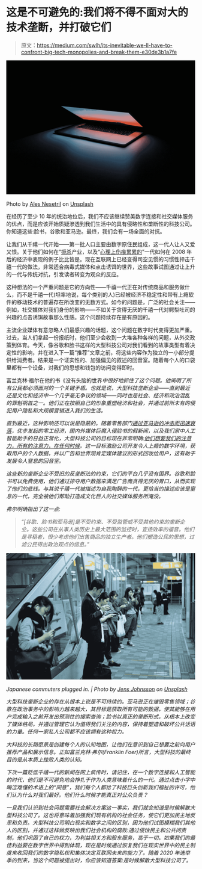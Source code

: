# 这是不可避免的:我们将不得不面对大的技术垄断，并打破它们

> 原文：<https://medium.com/swlh/its-inevitable-we-ll-have-to-confront-big-tech-monopolies-and-break-them-e30de3b1a7fe>

![](img/83d2b88e0d458f6760641f4548eee55e.png)

Photo by [Ales Nesetril](https://unsplash.com/photos/Im7lZjxeLhg?utm_source=unsplash&utm_medium=referral&utm_content=creditCopyText) on [Unsplash](https://unsplash.com/search/photos/high-tech?utm_source=unsplash&utm_medium=referral&utm_content=creditCopyText)

在经历了至少 10 年的统治地位后，我们不应该继续赞美数字连接和社交媒体服务的优点，而是应该开始质疑渗透到我们生活中的具有侵略性和垄断性的科技公司。你知道这些:脸书，谷歌和亚马逊。最终，我们会有一场全面的对抗。

让我们从千禧一代开始——第一批人口主要由数字原住民组成，这一代人让人又爱又恨。关于他们如何在“[扼杀](http://www.businessinsider.com/millennials-hate-napkins-2016-3)产业，以及“[心理上伤痕累累的](http://www.businessinsider.com/millennials-are-killing-list-2017-8)”一代如何在 2008 年后的经济中表现的例子比比皆是。现在互联网上已经变得司空见惯的习惯性抨击千禧一代的做法，非常适合病毒式媒体和点击诱饵的世界，这些故事试图通过让上升的一代与传统对抗，引发读者转变为观众的反应。

这种想法的一个严重问题是它的方向性——千禧一代正在对传统商品和服务做什么，而不是千禧一代(坦率地说，每个类别的人)已经被经济不稳定性和带有上瘾软件的移动技术的普遍存在所改变的无数方式。如今的问题是，广泛的社会关注——例如，社交媒体对我们身份的影响——不如关于贪得无厌的千禧一代对鳄梨吐司的兴趣的点击诱饵故事那么性感。这个问题持续存在是有原因的。

主流企业媒体有意忽略人们最感兴趣的话题，这个问题在数字时代变得更加严重。过去，当人们拿起一份报纸时，他们至少会收到一大堆各种各样的问题，从外交政策到体育。今天，像谷歌和脸书这样的大型科技公司对我们看到的故事类型有着决定性的影响，并在进入下一篇“推荐”文章之前，将这些内容作为独立的一小部分提供给消费者。结果是一个证实性的、加强偏见的叙述的回音室。随着每个人的口袋里都有一个设备，对我们的思想和钱包的访问变得即时。

富兰克林·福尔在他的书《没有头脑的世界[](https://www.amazon.com/World-Without-Mind-Existential-Threat/dp/1101981113/ref=sr_1_1?crid=34RP6SEA26UFD&keywords=world+without+mind&qid=1559323709&s=gateway&sprefix=world+without+mi%2Caps%2C259&sr=8-1)*中很好地抓住了这个问题。他阐明了所有公民都必须面对的一个关键矛盾。也就是说，大型科技垄断企业——直到最近还是文化和经济中一个几乎毫无争议的领域——同时也是社会、经济和政治混乱的罪魁祸首之一。他们正在按照自己的形象重塑经济和社会，并通过前所未有的侵犯用户隐私和大规模营销进入我们的生活。*

*直到最近，这种影响还可以说是隐蔽的。随着零售部门[通过亚马逊的冲击而迅速衰落](https://www.vice.com/en_us/article/59dy75/the-next-hot-millennial-trend-never-ending-labor-in-dystopian-warehouses)，优步发起的零工经济，国内外媒体巨魔入侵脸书的假新闻，以及我们家中人工智能助手的日益正常化，大型科技公司的目标现在非常明确:[他们想要我们的注意力，所有的注意力，在任何时候](https://www.theguardian.com/technology/2017/oct/05/smartphone-addiction-silicon-valley-dystopia)。这一目标激励公司开发令人上瘾的数字环境，获取用户的个人数据，并以广告和世界观肯定媒体建议的形式回收给用户，这有助于发展令人窒息的回音室。*

*这些新的垄断企业不受旧的反垄断法的约束，它们的平台几乎没有国界。谷歌和脸书可以免费使用，他们通过掠夺用户数据来满足广告商贪得无厌的胃口，从而实现了他们的底线。与其说千禧一代被描述为自我陶醉的一代，更恰当的描述应该是窒息的一代，完全被他们帮助打造成文化巨人的社交媒体服务所淹没。*

*弗尔明确指出了这一点:*

> *“[谷歌、脸书和亚马逊]是不受约束、不受监管或不受其他约束的垄断企业。这些公司在从事人类历史上最大范围的监控时，宣扬效率的福音。他们是寻租者，很少考虑他们出售商品的独立生产者。他们塑造公民的思想，过滤公民得出政治观点的信息。”*

*![](img/68a016bbf020266fec75111e4f94e2c5.png)*

*Japanese commuters plugged in. | Photo by [Jens Johnsson](https://unsplash.com/@jens_johnsson?utm_source=unsplash&utm_medium=referral&utm_content=creditCopyText) on [Unsplash](https://unsplash.com/search/photos/smartphone?utm_source=unsplash&utm_medium=referral&utm_content=creditCopyText)*

*大型科技垄断企业的存在从根本上说是不可持续的。亚马逊正在摧毁零售领域；谷歌在政治事务中的影响力越来越大，其目标是获取所有可能的数据，使其能够在用户完成输入之前开发出预测性的搜索查询；脸书以真正的垄断形式，从根本上改变了媒体格局，并通过管理它认为值得我们关注的内容，保持着塑造和破坏公共话语的力量。任何一家私人公司都不应该拥有这种权力。*

*大科技的长期愿景是创建每个人的认知地图，让他们在意识到自己想要之前向用户推荐产品和展示信息。正如富兰克林·弗尔(Franklin Foer)所言，大型科技的最终目的是从本质上挫败人类的认知。*

*下次一篇贬低千禧一代的新闻在网上疯传时，请记住，在一个数字连接和人工智能的时代，他们是不可避免地会挣扎于作为人类意味着什么的一代。通过点击小字中晦涩难懂的术语上的“同意”，我们每个人都给了科技巨头创新我们福祉的许可，他们认为什么对我们最好。他们什么时候才能真正对公众负责？*

*一旦我们认识到社会问题需要社会解决方案这一事实，我们就会知道是时候解散大型科技公司了。这也将意味着加强我们现有机构的社会任务，使它们更加民主地反思和负责。大型科技公司明白现实和数字之间的区别，因为他们试图模糊我们其他人的区别，并通过这样做反映出我们社会机构的腐败:通过侵蚀民主和公共问责制，他们巩固了自己的权力，为利益相关方和股东服务，高于一切。如果我们的最佳利益要在数字世界中得到体现，现在是时候通过恢复我们在现实世界中的民主制度来收回我们的数字隐私权和集体决定互联网未来的能力了。随着 2020 年选举季的到来，当这个问题被提出时，你应该知道答案:是时候解散大型科技公司了。*